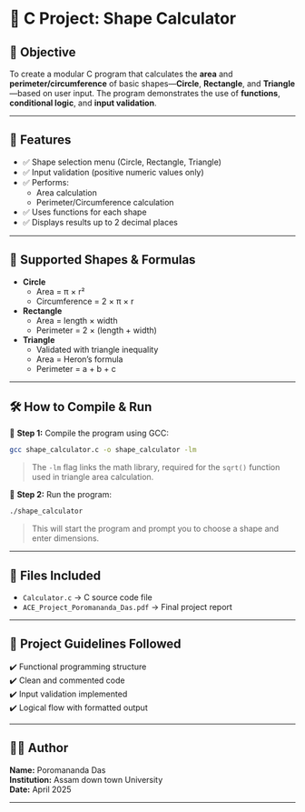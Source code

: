 # 📐 C Project: Shape Calculator

## 🧠 Objective

To create a modular C program that calculates the **area** and **perimeter/circumference** of basic shapes—**Circle**, **Rectangle**, and **Triangle**—based on user input. The program demonstrates the use of **functions**, **conditional logic**, and **input validation**.

---

## 📌 Features

- ✅ Shape selection menu (Circle, Rectangle, Triangle)
- ✅ Input validation (positive numeric values only)
- ✅ Performs:
  - Area calculation
  - Perimeter/Circumference calculation
- ✅ Uses functions for each shape
- ✅ Displays results up to 2 decimal places

---

## 📐 Supported Shapes & Formulas

- **Circle**
  - Area = π × r²
  - Circumference = 2 × π × r
- **Rectangle**
  - Area = length × width
  - Perimeter = 2 × (length + width)
- **Triangle**
  - Validated with triangle inequality
  - Area = Heron’s formula
  - Perimeter = a + b + c

---

## 🛠️ How to Compile & Run

🔹 **Step 1:** Compile the program using GCC:
```bash
gcc shape_calculator.c -o shape_calculator -lm
```
> The `-lm` flag links the math library, required for the `sqrt()` function used in triangle area calculation.

🔹 **Step 2:** Run the program:
```bash
./shape_calculator
```
> This will start the program and prompt you to choose a shape and enter dimensions.

---

## 📁 Files Included

- `Calculator.c` → C source code file  
- `ACE_Project_Poromananda_Das.pdf` → Final project report

---

## 📖 Project Guidelines Followed

✔️ Functional programming structure  
✔️ Clean and commented code  
✔️ Input validation implemented  
✔️ Logical flow with formatted output

---

## 👨‍💻 Author

**Name:** Poromananda Das  
**Institution:** Assam down town University  
**Date:** April 2025  

---
